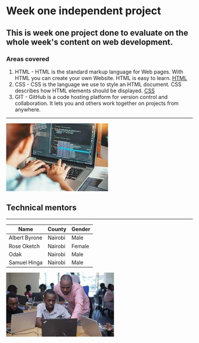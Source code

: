# Week one independent project

This is week one project done to evaluate on the whole week's content on web development.
---
### Areas covered
1. HTML - HTML is the standard markup language for Web pages. With HTML you can create your own Website. HTML is easy to learn. [HTML](https://www.w3schools.com/html/)
2. CSS - CSS is the language we use to style an HTML document. CSS describes how HTML elements should be displayed. [CSS](https://www.w3schools.com/css/)
3. GIT - GitHub is a code hosting platform for version control and collaboration. It lets you and others work together on projects from anywhere. [](https://docs.github.com/en/get-started/quickstart/)

---
![cod](img/cod.jpeg)

## Technical mentors
---
|Name | County | Gender|
| ----------- | ----------- |----------|
| Albert Byrone | Nairobi | Male  |
| Rose Oketch  | Nairobi  | Female|
| Odak| Nairobi  | Male  |
| Samuel Hinga| Nairobi| Male  |

![cod](img/mentor.jpeg)
